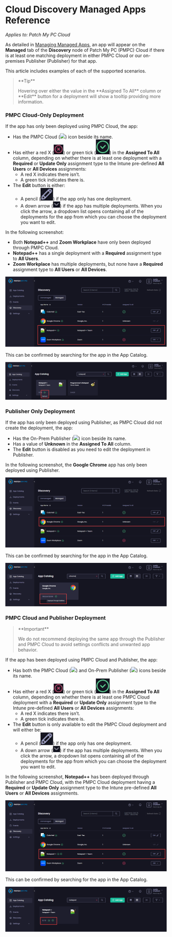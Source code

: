 # Cloud Discovery Managed Apps Reference

_Applies to: Patch My PC Cloud_

As detailed in [Managing Managed Apps](manage-cloud-managed-apps.md), an app will appear on the **Managed** tab of the **Discovery** node of Patch My PC (PMPC) Cloud if there is at least one matching deployment in either PMPC Cloud or our on-premises Publisher (Publisher) for that app.

This article includes examples of each of the supported scenarios.

<blockquote class="wp-block-quote">
<p>**Tip**</p>
<p>Hovering over either the value in the **Assigned To All** column or **Edit** button for a deployment will show a tooltip providing more information.</p>
</blockquote>

### PMPC Cloud-Only Deployment

If the app has only been deployed using PMPC Cloud, the app:

* Has the PMPC Cloud (![](/_images/image-(2124).png>)) icon beside its name.
* Has either a red X (![](/_images/image-(379).png)) or green tick (![](/_images/image-(380).png)) in the **Assigned To All** column, depending on whether there is at least one deployment with a **Required** or **Update Only** assignment type to the Intune pre-defined **All Users** or **All Devices** assignments:
  * A red X indicates there isn’t.
  * A green tick indicates there is.
* The **Edit** button is either:
  * A pencil (![](/_images/image-(381).png)) if the app only has one deployment.
  * A down arrow (![](/_images/image-(382).png)) if the app has multiple deployments. When you click the arrow, a dropdown list opens containing all of the deployments for the app from which you can choose the deployment you want to edit.

In the following screenshot:

* Both **Notepad++** and **Zoom Workplace** have only been deployed through PMPC Cloud.
* **Notepad++** has a single deployment with a **Required** assignment type to **All Users**.
* **Zoom Workplace** has multiple deployments, but none have a **Required** assignment type to **All Users** or **All Devices**.

![How an app only deployed through PMPC Cloud appears in the "Managed" tab](/_images/image-(2127).png "How an app only deployed through PMPC Cloud appears in the “Managed” tab")

This can be confirmed by searching for the app in the App Catalog.

![How an app only deployed through PMPC Cloud appears in the App Catalog](/_images/image-(384).png "How an app only deployed through PMPC Cloud appears in the App Catalog")

### Publisher Only Deployment

If the app has only been deployed using Publisher, as PMPC Cloud did not create the deployment, the app:

* Has the On-Prem Publisher (![](/_images/image-(2125).png>)) icon beside its name.
* Has a value of **Unknown** in the **Assigned To All** column.
* The **Edit** button is disabled as you need to edit the deployment in Publisher.

In the following screenshot, the **Google Chrome** app has only been deployed using Publisher.

![How an app only deployed through Publisher appears in the "Managed" tab](/_images/image-(2128).png "How an app only deployed through Publisher appears in the “Managed” tab")

This can be confirmed by searching for the app in the App Catalog.

![How an app only deployed through Publisher appears in the App Catalog](/_images/image-(2129).png "How an app only deployed through Publisher appears in the App Catalog")

### PMPC Cloud and Publisher Deployment

<blockquote class="wp-block-quote">
<p>**Important**</p>
<p>We do not recommend deploying the same app through the Publisher and PMPC Cloud to avoid settings conflicts and unwanted app behavior.</p>
</blockquote>

If the app has been deployed using PMPC Cloud and Publisher, the app:

* Has both the PMPC Cloud (![](/_images/image-(2124).png>)) and On-Prem Publisher (![](/_images/image-(2125).png>)) icons beside its name.
* Has either a red X (![](/_images/image-(387).png)) or green tick (![](/_images/image-(389).png)) in the **Assigned To All** column, depending on whether there is at least one PMPC Cloud deployment with a **Required** or **Update Only** assignment type to the Intune pre-defined **All Users** or **All Devices** assignments:
  * A red X indicates there isn’t.
  * A green tick indicates there is.
* The **Edit** button is only available to edit the PMPC Cloud deployment and will either be:
  * &#x20;A pencil (![](/_images/image-(390).png)) if the app only has one deployment.
  * A down arrow (![](/_images/image-(391).png)) if the app has multiple deployments. When you click the arrow, a dropdown list opens containing all of the deployments for the app from which you can choose the deployment you want to edit.

In the following screenshot, **Notepad++** has been deployed through Publisher and PMPC Cloud, with the PMPC Cloud deployment having a **Required** or **Update Only** assignment type to the Intune pre-defined **All Users** or **All Devices** assignments.

![How an app deployed through both PMPC Cloud and Publisher appears in the "Managed" tab](/_images/image-(2130).png "How an app deployed through both PMPC Cloud and Publisher appears in the “Managed” tab")

This can be confirmed by searching for the app in the App Catalog.

![How an app deployed through both PMPC Cloud and Publisher appears in the App Catalog](/_images/image-(2131).png "How an app deployed through both PMPC Cloud and Publisher appears in the App Catalog")